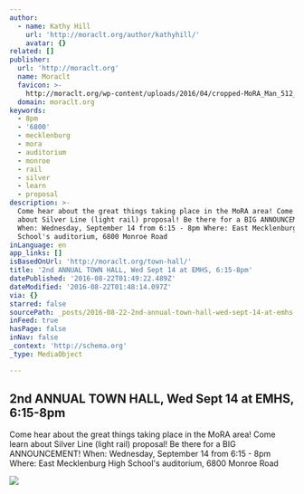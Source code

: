 ```yaml
---
author:
  - name: Kathy Hill
    url: 'http://moraclt.org/author/kathyhill/'
    avatar: {}
related: []
publisher:
  url: 'http://moraclt.org'
  name: Moraclt
  favicon: >-
    http://moraclt.org/wp-content/uploads/2016/04/cropped-MoRA_Man_512_x_512-192x192.png
  domain: moraclt.org
keywords:
  - 8pm
  - '6800'
  - mecklenburg
  - mora
  - auditorium
  - monroe
  - rail
  - silver
  - learn
  - proposal
description: >-
  Come hear about the great things taking place in the MoRA area! Come learn
  about Silver Line (light rail) proposal! Be there for a BIG ANNOUNCEMENT!
  When: Wednesday, September 14 from 6:15 - 8pm Where: East Mecklenburg High
  School's auditorium, 6800 Monroe Road
inLanguage: en
app_links: []
isBasedOnUrl: 'http://moraclt.org/town-hall/'
title: '2nd ANNUAL TOWN HALL, Wed Sept 14 at EMHS, 6:15-8pm'
datePublished: '2016-08-22T01:49:22.489Z'
dateModified: '2016-08-22T01:48:14.097Z'
via: {}
starred: false
sourcePath: _posts/2016-08-22-2nd-annual-town-hall-wed-sept-14-at-emhs-615-8pm.md
inFeed: true
hasPage: false
inNav: false
_context: 'http://schema.org'
_type: MediaObject

---
```

<article style=""><h1>2nd ANNUAL TOWN HALL, Wed Sept 14 at EMHS, 6:15-8pm</h1><p>Come hear about the great things taking place in the MoRA area! Come learn about Silver Line (light rail) proposal! Be there for a BIG ANNOUNCEMENT! When: Wednesday, September 14 from 6:15 - 8pm Where: East Mecklenburg High School's auditorium, 6800 Monroe Road</p><img src="http://moraclt.org/wp-content/uploads/2016/08/MoRA_TownHall_poster_2016.jpeg" /></article>